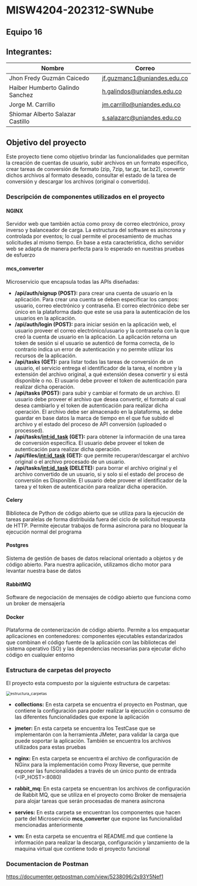 # MISW4204-202312-SWNube

## Equipo 16

## Integrantes:

|   Nombre                         |   Correo                      |
|----------------------------------|-------------------------------|
| Jhon Fredy Guzmán Caicedo        | jf.guzmanc1@uniandes.edu.co   |
| Haiber Humberto Galindo Sanchez  | h.galindos@uniandes.edu.co    |
| Jorge M. Carrillo                | jm.carrillo@uniandes.edu.co   |
| Shiomar Alberto Salazar Castillo | s.salazarc@uniandes.edu.co    |

## Objetivo del proyecto

Este proyecto tiene como objetivo brindar las funcionalidades que permitan la creación de cuentas de usuario, subir archivos en un formato especifico, crear tareas de conversión de formato (zip, 7zip, tar.gz, tar.bz2), convertir dichos archivos al formato deseado, consultar el estado de la tarea de conversión y descargar los archivos (original o convertido). 

### Descripción de componentes utilizados en el proyecto
#### NGINX

Servidor web que también actúa como proxy de correo electrónico, proxy inverso y balanceador de carga. La estructura del software es asíncrona y controlada por eventos; lo cual permite el procesamiento de muchas solicitudes al mismo tiempo. En base a esta característica, dicho servidor web se adapta de manera perfecta para lo esperado en nuestras pruebas de esfuerzo

#### mcs_converter

Microservicio que encapsula todas las APIs diseñadas:
- **/api/auth/signup (POST):** para crear una cuenta de usuario en la aplicación. Para crear una cuenta se deben especificar los campos: usuario, correo electrónico y contraseña. El correo electrónico debe ser único en la plataforma dado que este se usa para la autenticación de los usuarios en la aplicación.
- **/api/auth/login (POST):** para iniciar sesión en la aplicación web, el usuario proveer el correo electrónico/usuario y la contraseña con la que creó la cuenta de usuario en la aplicación. La aplicación retorna un token de sesión si el usuario se autenticó de forma correcta, de lo contrario indica un error de autenticación y no permite utilizar los recursos de la aplicación.
- **/api/tasks (GET):** para listar todas las tareas de conversión de un usuario, el servicio entrega el identificador de la tarea, el nombre y la extensión del archivo original, a qué extensión desea convertir y si está disponible o no. El usuario debe proveer el token de autenticación para realizar dicha operación.
- **/api/tasks (POST):** para subir y cambiar el formato de un archivo. El usuario debe proveer el archivo que desea convertir, el formato al cual desea cambiarlo y el token de autenticación para realizar dicha operación. El archivo debe ser almacenado en la plataforma, se debe guardar en base datos la marca de tiempo en el que fue subido el archivo y el estado del proceso de API conversión (uploaded o processed). 
- **/api/tasks/<int:id_task> (GET):** para obtener la información de una tarea de conversión específica. El usuario debe proveer el token de autenticación para realizar dicha operación.
- **/api/files/<int:id_task> (GET):** que permite recuperar/descargar el archivo original o el archivo procesado de un usuario.
- **/api/tasks/<int:id_task>  (DELETE):** para borrar el archivo original y el archivo convertido de un usuario, si y solo si el estado del proceso de conversión es Disponible. El usuario debe proveer el identificador de la tarea y el token de autenticación para realizar dicha operación.

#### Celery

Biblioteca de Python de código abierto que se utiliza para la ejecución de tareas paralelas de forma distribuida fuera del ciclo de solicitud respuesta de HTTP. Permite ejecutar trabajos de forma asíncrona para no bloquear la ejecución normal del programa

#### Postgres

Sistema de gestión de bases de datos relacional orientado a objetos y de código abierto. Para nuestra aplicación, utilizamos dicho motor para levantar nuestra base de datos

#### RabbitMQ

Software de negociación de mensajes de código abierto que funciona como un broker de mensajería

#### Docker

Plataforma de contenerización de código abierto. Permite a los empaquetar aplicaciones en contenedores: componentes ejecutables estandarizados que combinan el código fuente de la aplicación con las bibliotecas del sistema operativo (SO) y las dependencias necesarias para ejecutar dicho código en cualquier entorno


### Estructura de carpetas del proyecto

El proyecto esta compuesto por la siguiente estructura de carpetas:

<img src="https://user-images.githubusercontent.com/110913673/232340051-7cd0d19b-e288-4d72-8d14-d5e24c5de5c4.png" alt="estructura_carpetas" style="zoom:75%;" />

- **collections:** En esta carpeta se encuentra el proyecto en Postman, que contiene la configuración para poder realizar la ejecución o consumo de las diferentes funcionalidades que expone la aplicación

- **jmeter:** En esta carpeta se encuentra los TestCase que se implementarón con la herramienta JMeter, para validar la carga que puede soportar la aplicación. También se encuentra los archivos utilizados para estas pruebas 

- **nginx:** En esta carpeta se encuentra el archivo de configuración de NGinx para la implementación como Proxy Reverse, que permite exponer las funcionalidades a través de un único punto de entrada (<IP_HOST>:8080) 

- **rabbit_mq:** En esta carpeta se encuentran los archivos de configuración de Rabbit MQ, que se utiliza en el proyecto como Broker de mensajeria para alojar tareas que serán procesadas de manera asíncrona 

- **servies:** En esta carpeta se encuentran los componentes que hacen parte del Microservicio **mcs_converter** que expone las funcionalidad mencionadas anteriormente

- **vm:** En esta carpeta se encuentra el README.md que contiene la información para realizar la descarga, configuración y lanzamiento de la maquina virtual que contiene todo el proyecto funcional

### Documentacion de Postman
https://documenter.getpostman.com/view/5238096/2s93Y5Nef1


